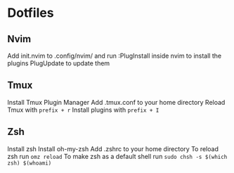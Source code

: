 # Dotfiles

## Nvim
Add init.nvim to .config/nvim/ and run :PlugInstall inside nvim to install the plugins
PlugUpdate to update them

## Tmux
Install Tmux Plugin Manager
Add .tmux.conf to your home directory
Reload Tmux with ```prefix + r```
Install plugins with ```prefix + I```

## Zsh
Install zsh
Install oh-my-zsh
Add .zshrc to your home directory
To reload zsh run ```omz reload```
To make zsh as a default shell run ```sudo chsh -s $(which zsh) $(whoami)```
